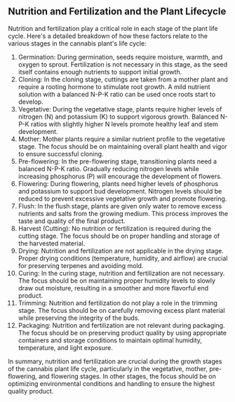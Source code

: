 ## Nutrition and Fertilization and the Plant Lifecycle

Nutrition and fertilization play a critical role in each stage of the plant life cycle. Here's a detailed breakdown of how these factors relate to the various stages in the cannabis plant's life cycle:

1. Germination: During germination, seeds require moisture, warmth, and oxygen to sprout. Fertilization is not necessary in this stage, as the seed itself contains enough nutrients to support initial growth.
2. Cloning: In the cloning stage, cuttings are taken from a mother plant and require a rooting hormone to stimulate root growth. A mild nutrient solution with a balanced N-P-K ratio can be used once roots start to develop.
3. Vegetative: During the vegetative stage, plants require higher levels of nitrogen (N) and potassium (K) to support vigorous growth. Balanced N-P-K ratios with slightly higher N levels promote healthy leaf and stem development.
4. Mother: Mother plants require a similar nutrient profile to the vegetative stage. The focus should be on maintaining overall plant health and vigor to ensure successful cloning.
5. Pre-flowering: In the pre-flowering stage, transitioning plants need a balanced N-P-K ratio. Gradually reducing nitrogen levels while increasing phosphorus (P) will encourage the development of flowers.
6. Flowering: During flowering, plants need higher levels of phosphorus and potassium to support bud development. Nitrogen levels should be reduced to prevent excessive vegetative growth and promote flowering.
7. Flush: In the flush stage, plants are given only water to remove excess nutrients and salts from the growing medium. This process improves the taste and quality of the final product.
8. Harvest (Cutting): No nutrition or fertilization is required during the cutting stage. The focus should be on proper handling and storage of the harvested material.
9. Drying: Nutrition and fertilization are not applicable in the drying stage. Proper drying conditions (temperature, humidity, and airflow) are crucial for preserving terpenes and avoiding mold.
10. Curing: In the curing stage, nutrition and fertilization are not necessary. The focus should be on maintaining proper humidity levels to slowly draw out moisture, resulting in a smoother and more flavorful end product.
11. Trimming: Nutrition and fertilization do not play a role in the trimming stage. The focus should be on carefully removing excess plant material while preserving the integrity of the buds.
12. Packaging: Nutrition and fertilization are not relevant during packaging. The focus should be on preserving product quality by using appropriate containers and storage conditions to maintain optimal humidity, temperature, and light exposure.

In summary, nutrition and fertilization are crucial during the growth stages of the cannabis plant life cycle, particularly in the vegetative, mother, pre-flowering, and flowering stages. In other stages, the focus should be on optimizing environmental conditions and handling to ensure the highest quality product.